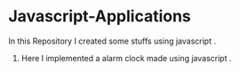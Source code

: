 # Javascript-Applications
In this Repository I created some stuffs using javascript .
1. Here I implemented a alarm clock made using javascript . 
